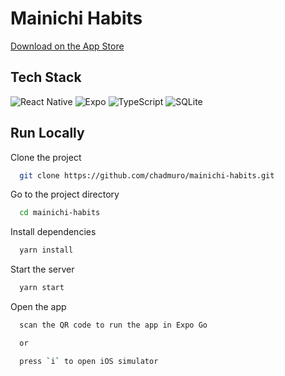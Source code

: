 # Mainichi Habits

[Download on the App Store](https://apps.apple.com/app/mainichi-habits/id6451048200)

## Tech Stack

![React Native](https://img.shields.io/badge/react_native-%2320232a.svg?style=for-the-badge&logo=react&logoColor=%2361DAFB) ![Expo](https://img.shields.io/badge/expo-1C1E24?style=for-the-badge&logo=expo&logoColor=#D04A37) ![TypeScript](https://img.shields.io/badge/typescript-%23007ACC.svg?style=for-the-badge&logo=typescript&logoColor=white) ![SQLite](https://img.shields.io/badge/sqlite-%2307405e.svg?style=for-the-badge&logo=sqlite&logoColor=white)

## Run Locally

Clone the project

```bash
  git clone https://github.com/chadmuro/mainichi-habits.git
```

Go to the project directory

```bash
  cd mainichi-habits
```

Install dependencies

```bash
  yarn install
```

Start the server

```bash
  yarn start
```

Open the app

```bash
  scan the QR code to run the app in Expo Go

  or

  press `i` to open iOS simulator
```

